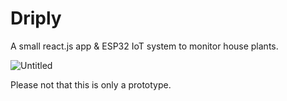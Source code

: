# Driply
A small react.js app & ESP32 IoT system to monitor house plants.

![Untitled](https://user-images.githubusercontent.com/46748400/224561819-804a8948-4aec-4c24-81ef-609bdd2baede.png)

Please not that this is only a prototype.
